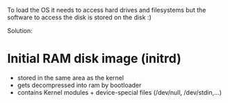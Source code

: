
To load the OS it needs to access hard drives and filesystems but the software to access the disk is stored on the disk :)


Solution:
# Initial RAM disk image (initrd)

- stored in the same area as the kernel
- gets decompressed into ram by bootloader
- contains Kernel modules + device-special files (/dev/null, /dev/stdin,...)




